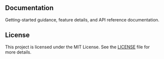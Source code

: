 ## Documentation

Getting-started guidance, feature details, and API reference documentation.

## License

This project is licensed under the MIT License. See the [LICENSE](LICENSE) file for more details.
